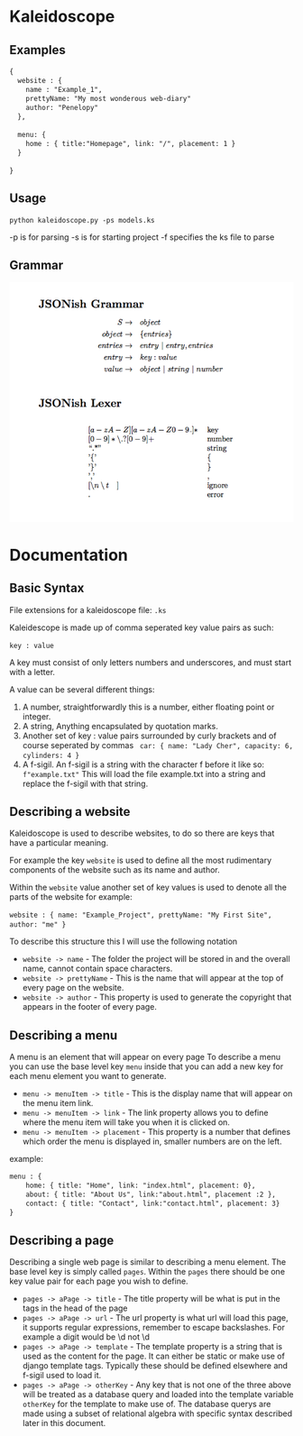 Kaleidoscope
===============

Examples
---------------


```
{
  website : {
    name : "Example_1",
    prettyName: "My most wonderous web-diary"
    author: "Penelopy"
  },
  
  menu: {
    home : { title:"Homepage", link: "/", placement: 1 }
  }   
  
}
```


Usage
----------------

```
python kaleidoscope.py -ps models.ks
```

-p is for parsing
-s is for starting project
-f specifies the ks file to parse 


Grammar
---------------

![Grammar for defining a site](https://github.com/stealthycoin/kaleidoscope/blob/master/grammar.png?raw=true "Grammar")


Documentation
=================

Basic Syntax
-----------------

File extensions for a kaleidoscope file: ```.ks```

Kaleidescope is made up of comma seperated key value pairs as such:

```key : value```

A key must consist of only letters numbers and underscores, and must start with a letter.

A value can be several different things:

1. A number, straightforwardly this is a number, either floating point or integer.
2. A string, Anything encapsulated by quotation marks.
3. Another set of key : value pairs surrounded by curly brackets and of course seperated by commas ``` car: { name: "Lady Cher", capacity: 6, cylinders: 4 }```
4. A f-sigil. An f-sigil is a string with the character f before it like so: ```f"example.txt"``` This will load the file example.txt into a string and replace the f-sigil with that string.


Describing a website
---------------------

Kaleidoscope is used to describe websites, to do so there are keys that have a particular meaning.

For example the key ```website``` is used to define all the most rudimentary components of the website such as its name and author.

Within the ```website``` value another set of key values is used to denote all the parts of the website for example:

`website : { name: "Example_Project", prettyName: "My First Site", author: "me" }`

To describe this structure this I will use the following notation 

+ `website -> name` - The folder the project will be stored in and the overall name, cannot contain space characters.
+ `website -> prettyName` - This is the name that will appear at the top of every page on the website.
+ `website -> author` - This property is used to generate the copyright that appears in the footer of every page.

Describing a menu
------------------

A menu is an element that will appear on every page
To describe a menu you can use the base level key `menu` inside that you can add a new key for each menu element you want to generate.

- `menu -> menuItem -> title` - This is the display name that will appear on the menu item link.
- `menu -> menuItem -> link` - The link property allows you to define where the menu item will take you when it is clicked on.
- `menu -> menuItem -> placement` - This property is a number that defines which order the menu is displayed in, smaller numbers are on the left.

example:

```
menu : { 
    home: { title: "Home", link: "index.html", placement: 0}, 
    about: { title: "About Us", link:"about.html", placement :2 }, 
    contact: { title: "Contact", link:"contact.html", placement: 3}
}
```


Describing a page
-----------------

Describing a single web page is similar to describing a menu element. The base level key is simply called `pages`. Within the `pages` there should be one key value pair for each page you wish to define.

- `pages -> aPage -> title` - The title property will be what is put in the <title></title> tags in the head of the page
- `pages -> aPage -> url` - The url property is what url will load this page, it supports regular expressions, remember to escape backslashes. For example a digit would be \\d not \d
- `pages -> aPage -> template` - The template property is a string that is used as the content for the page. It can either be static or make use of django template tags. Typically these should be defined elsewhere and f-sigil used to load it.
- `pages -> aPage -> otherKey` - Any key that is not one of the three above will be treated as a database query and loaded into the template variable `otherKey` for the template to make use of. The database querys are made using a subset of relational algebra with specific syntax described later in this document.